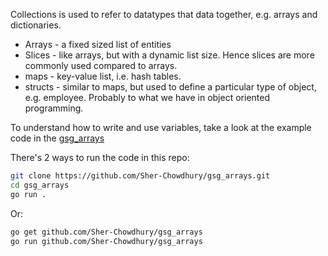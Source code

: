 Collections is used to refer to datatypes that data together, e.g. arrays and dictionaries. 

- Arrays - a fixed sized list of entities
- Slices - like arrays, but with a dynamic list size. Hence slices are more commonly used compared to arrays. 
- maps - key-value list, i.e. hash tables. 
- structs - similar to maps, but used to define a particular type of object, e.g. employee. Probably to what we have in object oriented programming. 

To understand how to write and use variables, take a look at the example code in the [gsg_arrays](https://github.com/Sher-Chowdhury/gsg_arrays)

There's 2 ways to run the code in this repo:


```bash
git clone https://github.com/Sher-Chowdhury/gsg_arrays.git
cd gsg_arrays
go run .
```

Or:

```bash
go get github.com/Sher-Chowdhury/gsg_arrays
go run github.com/Sher-Chowdhury/gsg_arrays
```
